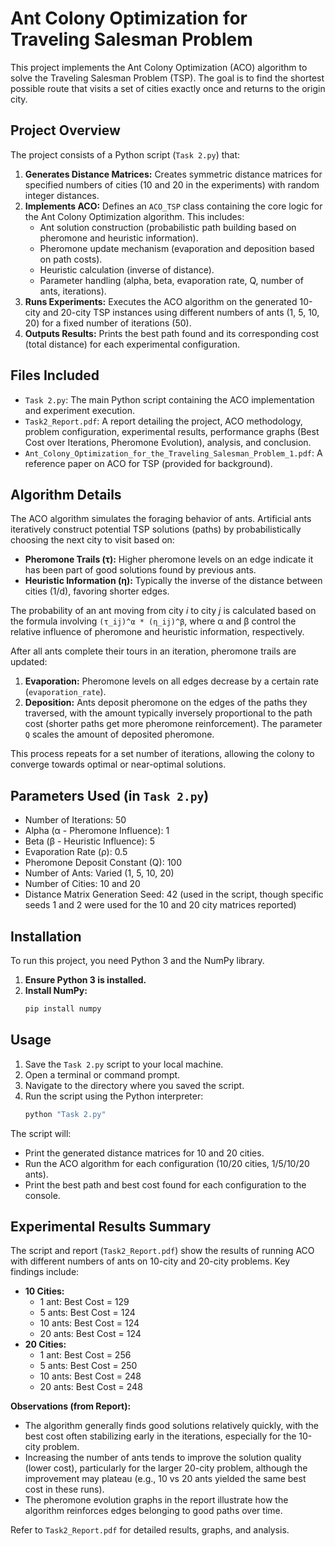# Ant Colony Optimization for Traveling Salesman Problem

This project implements the Ant Colony Optimization (ACO) algorithm to solve the Traveling Salesman Problem (TSP). The goal is to find the shortest possible route that visits a set of cities exactly once and returns to the origin city.

## Project Overview

The project consists of a Python script (`Task 2.py`) that:
1.  **Generates Distance Matrices:** Creates symmetric distance matrices for specified numbers of cities (10 and 20 in the experiments) with random integer distances.
2.  **Implements ACO:** Defines an `ACO_TSP` class containing the core logic for the Ant Colony Optimization algorithm. This includes:
    *   Ant solution construction (probabilistic path building based on pheromone and heuristic information).
    *   Pheromone update mechanism (evaporation and deposition based on path costs).
    *   Heuristic calculation (inverse of distance).
    *   Parameter handling (alpha, beta, evaporation rate, Q, number of ants, iterations).
3.  **Runs Experiments:** Executes the ACO algorithm on the generated 10-city and 20-city TSP instances using different numbers of ants (1, 5, 10, 20) for a fixed number of iterations (50).
4.  **Outputs Results:** Prints the best path found and its corresponding cost (total distance) for each experimental configuration.

## Files Included

*   `Task 2.py`: The main Python script containing the ACO implementation and experiment execution.
*   `Task2_Report.pdf`: A report detailing the project, ACO methodology, problem configuration, experimental results, performance graphs (Best Cost over Iterations, Pheromone Evolution), analysis, and conclusion.
*   `Ant_Colony_Optimization_for_the_Traveling_Salesman_Problem_1.pdf`: A reference paper on ACO for TSP (provided for background).

## Algorithm Details

The ACO algorithm simulates the foraging behavior of ants. Artificial ants iteratively construct potential TSP solutions (paths) by probabilistically choosing the next city to visit based on:

*   **Pheromone Trails (τ):** Higher pheromone levels on an edge indicate it has been part of good solutions found by previous ants.
*   **Heuristic Information (η):** Typically the inverse of the distance between cities (1/d), favoring shorter edges.

The probability of an ant moving from city *i* to city *j* is calculated based on the formula involving `(τ_ij)^α * (η_ij)^β`, where α and β control the relative influence of pheromone and heuristic information, respectively.

After all ants complete their tours in an iteration, pheromone trails are updated:

1.  **Evaporation:** Pheromone levels on all edges decrease by a certain rate (`evaporation_rate`).
2.  **Deposition:** Ants deposit pheromone on the edges of the paths they traversed, with the amount typically inversely proportional to the path cost (shorter paths get more pheromone reinforcement). The parameter `Q` scales the amount of deposited pheromone.

This process repeats for a set number of iterations, allowing the colony to converge towards optimal or near-optimal solutions.

## Parameters Used (in `Task 2.py`)

*   Number of Iterations: 50
*   Alpha (α - Pheromone Influence): 1
*   Beta (β - Heuristic Influence): 5
*   Evaporation Rate (ρ): 0.5
*   Pheromone Deposit Constant (Q): 100
*   Number of Ants: Varied (1, 5, 10, 20)
*   Number of Cities: 10 and 20
*   Distance Matrix Generation Seed: 42 (used in the script, though specific seeds 1 and 2 were used for the 10 and 20 city matrices reported)

## Installation

To run this project, you need Python 3 and the NumPy library.

1.  **Ensure Python 3 is installed.**
2.  **Install NumPy:**
    ```bash
    pip install numpy
    ```

## Usage

1.  Save the `Task 2.py` script to your local machine.
2.  Open a terminal or command prompt.
3.  Navigate to the directory where you saved the script.
4.  Run the script using the Python interpreter:
    ```bash
    python "Task 2.py"
    ```

The script will:
*   Print the generated distance matrices for 10 and 20 cities.
*   Run the ACO algorithm for each configuration (10/20 cities, 1/5/10/20 ants).
*   Print the best path and best cost found for each configuration to the console.

## Experimental Results Summary

The script and report (`Task2_Report.pdf`) show the results of running ACO with different numbers of ants on 10-city and 20-city problems. Key findings include:

*   **10 Cities:**
    *   1 ant: Best Cost = 129
    *   5 ants: Best Cost = 124
    *   10 ants: Best Cost = 124
    *   20 ants: Best Cost = 124
*   **20 Cities:**
    *   1 ant: Best Cost = 256
    *   5 ants: Best Cost = 250
    *   10 ants: Best Cost = 248
    *   20 ants: Best Cost = 248

**Observations (from Report):**
*   The algorithm generally finds good solutions relatively quickly, with the best cost often stabilizing early in the iterations, especially for the 10-city problem.
*   Increasing the number of ants tends to improve the solution quality (lower cost), particularly for the larger 20-city problem, although the improvement may plateau (e.g., 10 vs 20 ants yielded the same best cost in these runs).
*   The pheromone evolution graphs in the report illustrate how the algorithm reinforces edges belonging to good paths over time.

Refer to `Task2_Report.pdf` for detailed results, graphs, and analysis.
